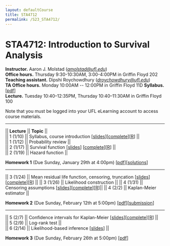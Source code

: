 ```yaml
---
layout: defaultCourse
title: STA4712
permalink: /S23_STA4712/
---
```

# STA4712: Introduction to Survival Analysis
**Instructor.** Aaron J. Molstad (*amolstad@ufl.edu*)  
**Office hours.**  Thursday 9:30-10:30AM, 3:00-4:00PM in Griffin Floyd 202   
**Teaching assistant.** Dipshi Roychowdhury (*droychowdhury@ufl.edu*)   
**TA Office hours.**  Monday 10:00AM -- 12:00PM in Griffin Floyd 11D
**Syllabus.**  [[pdf](https://ufl.instructure.com/files/75276087/download?download_frd=1)]  
**Lecture.** Tuesday 10:40–12:35PM, Thursday 10:40–11:30AM in Griffin Floyd 100   

Note that you must be logged into your UFL eLearning account to access course materials. 

---------------  

||  **Lecture** ||  **Topic** ||  
|| 1 (1/10)  || Syllabus, course introduction [[slides](https://ufl.instructure.com/files/75228930/download?download_frd=1)][[complete](https://ufl.instructure.com/files/75640569/download?download_frd=1)][[R](https://ufl.instructure.com/files/75305571/download?download_frd=1)] ||   
|| 1 (1/12) || Probability review ||  
|| 2 (1/17) || Survival function [[slides](https://ufl.instructure.com/files/75358093/download?download_frd=1)] [[complete](https://ufl.instructure.com/files/75640585/download?download_frd=1)][[R](https://ufl.instructure.com/files/75476505/download?download_frd=1)] ||  
|| 2 (1/19) || Hazard function ||  

**Homework 1** (Due Sunday, January 29th at 4:00pm) [[pdf](https://ufl.instructure.com/files/75485488/download?download_frd=1)][[solutions](https://ufl.instructure.com/files/75746917/download?download_frd=1)]  

---------------  


|| 3 (1/24) || Mean residual life function, censoring, truncation [[slides](https://ufl.instructure.com/files/75476498/download?download_frd=1)][[complete](https://ufl.instructure.com/files/75641010/download?download_frd=1)][[R](https://ufl.instructure.com/files/75747221/download?download_frd=1)] ||
|| 3 (1/26) || Likelihood construction ||
|| 4 (1/31) || Censoring assumptions [[slides](https://ufl.instructure.com/files/75747554/download?download_frd=1)][[complete](https://ufl.instructure.com/files/75747541/download?download_frd=1)][[R](https://ufl.instructure.com/files/75747217/download?download_frd=1)]||
|| 4 (2/2) || Kaplan-Meier estimator ||

**Homework 2** (Due Sunday, February 12th at 5:00pm) [[pdf](https://ufl.instructure.com/files/75734345/download?download_frd=1)][[submission](https://ufl.instructure.com/courses/473413/assignments/5574121)]  


--------------------
|| 5 (2/7) || Confidence intervals for Kaplan-Meier [[slides](https://ufl.instructure.com/files/75877320/download?download_frd=1)][[complete](https://ufl.instructure.com/files/75993869/download?download_frd=1)][[R](https://ufl.instructure.com/files/75993871/download?download_frd=1)] ||   
|| 5 (2/9) || Log-rank test  ||  
|| 6 (2/14) || Likelihood-based inference [[slides](https://ufl.instructure.com/files/76056186/download?download_frd=1)] || 

**Homework 3** (Due Sunday, February 26th at 5:00pm) [[pdf](https://ufl.instructure.com/files/75933321/download?download_frd=1)] 


